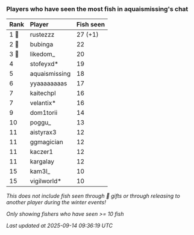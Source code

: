 ### Players who have seen the most fish in aquaismissing's chat

| Rank  | Player        | Fish seen |
|:------|:--------------|:----------|
| 1 🥇  | rustezzz      | 27 (+1)   |
| 2 🥈  | bubinga       | 22        |
| 3 🥉  | likedom_      | 20        |
| 4     | stofeyxd*     | 19        |
| 5     | aquaismissing | 18        |
| 6     | yyaaaaaaaas   | 17        |
| 7     | kaitechpl     | 16        |
| 7     | velantix*     | 16        |
| 9     | dom1torii     | 14        |
| 10    | poggu_        | 13        |
| 11    | aistyrax3     | 12        |
| 11    | ggmagician    | 12        |
| 11    | kaczer1       | 12        |
| 11    | kargalay      | 12        |
| 15    | kam3l_        | 10        |
| 15    | vigilworld*   | 10        |

_This does not include fish seen through 🎁 gifts or through releasing to another player during the winter events!_

_Only showing fishers who have seen >= 10 fish_

_Last updated at 2025-09-14 09:36:19 UTC_